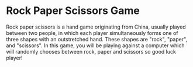 # Rock Paper Scissors Game
Rock paper scissors is a hand game originating from China, usually played between two people, in which each player simultaneously forms one of three shapes with an outstretched hand. These shapes are "rock", "paper", and "scissors". In this game, you will be playing against a computer which will randomly chooses between rock, paper and scissors so good luck player!
